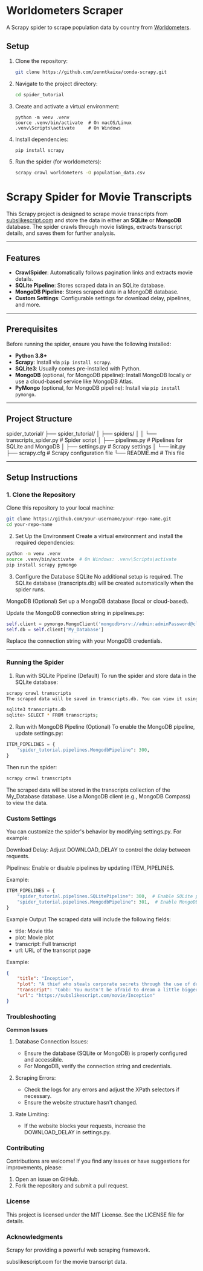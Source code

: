 # Worldometers Scraper

A Scrapy spider to scrape population data by country from [Worldometers](https://www.worldometers.info).

## Setup

1. Clone the repository:
   ```bash
   git clone https://github.com/zenntkaixa/conda-scrapy.git

2. Navigate to the project directory:
    ```bash
   cd spider_tutorial
   
3. Create and activate a virtual environment:
    ```
   python -m venv .venv
    source .venv/bin/activate  # On macOS/Linux
    .venv\Scripts\activate     # On Windows
   ```
4. Install dependencies:
    ```bash
    pip install scrapy
    ```
5. Run the spider (for worldometers):
    ```bash
   scrapy crawl worldometers -O population_data.csv
   
# Scrapy Spider for Movie Transcripts

This Scrapy project is designed to scrape movie transcripts from [subslikescript.com](https://subslikescript.com) and store the data in either an **SQLite** or **MongoDB** database. The spider crawls through movie listings, extracts transcript details, and saves them for further analysis.

---

## Features
- **CrawlSpider**: Automatically follows pagination links and extracts movie details.
- **SQLite Pipeline**: Stores scraped data in an SQLite database.
- **MongoDB Pipeline**: Stores scraped data in a MongoDB database.
- **Custom Settings**: Configurable settings for download delay, pipelines, and more.

---

## Prerequisites
Before running the spider, ensure you have the following installed:
- **Python 3.8+**
- **Scrapy**: Install via `pip install scrapy`.
- **SQLite3**: Usually comes pre-installed with Python.
- **MongoDB** (optional, for MongoDB pipeline): Install MongoDB locally or use a cloud-based service like MongoDB Atlas.
- **PyMongo** (optional, for MongoDB pipeline): Install via `pip install pymongo`.

---

## Project Structure
spider_tutorial/
├── spider_tutorial/
│ ├── spiders/
│ │ └── transcripts_spider.py # Spider script
│ ├── pipelines.py # Pipelines for SQLite and MongoDB
│ ├── settings.py # Scrapy settings
│ └── init.py
├── scrapy.cfg # Scrapy configuration file
└── README.md # This file


---

## Setup Instructions

### 1. Clone the Repository
Clone this repository to your local machine:
```bash
git clone https://github.com/your-username/your-repo-name.git
cd your-repo-name
```

2. Set Up the Environment
Create a virtual environment and install the required dependencies:

```bash
python -m venv .venv
source .venv/bin/activate  # On Windows: .venv\Scripts\activate
pip install scrapy pymongo
```

3. Configure the Database
SQLite
No additional setup is required. The SQLite database (transcripts.db) will be created automatically when the spider runs.

MongoDB (Optional)
Set up a MongoDB database (local or cloud-based).

Update the MongoDB connection string in pipelines.py:

```python
self.client = pymongo.MongoClient('mongodb+srv://admin:adminPassword@cluster0.mojz3.mongodb.net/?retryWrites=true&w=majority&appName=Cluster0')
self.db = self.client['My_Database']
```
Replace the connection string with your MongoDB credentials.

----------------------------------------------------------------
### Running the Spider
1. Run with SQLite Pipeline (Default)
To run the spider and store data in the SQLite database:

```bash
scrapy crawl transcripts
The scraped data will be saved in transcripts.db. You can view it using a SQLite browser or the command line:
```
```bash
sqlite3 transcripts.db
sqlite> SELECT * FROM transcripts;
```

2. Run with MongoDB Pipeline (Optional)
To enable the MongoDB pipeline, update settings.py:
```python
ITEM_PIPELINES = {
    "spider_tutorial.pipelines.MongodbPipeline": 300,
}
```

Then run the spider:
```bash
scrapy crawl transcripts
```

The scraped data will be stored in the transcripts collection of the My_Database database. Use a MongoDB client (e.g., MongoDB Compass) to view the data.

### Custom Settings
You can customize the spider's behavior by modifying settings.py. For example:

Download Delay: Adjust DOWNLOAD_DELAY to control the delay between requests.

Pipelines: Enable or disable pipelines by updating ITEM_PIPELINES.

Example:

```python
ITEM_PIPELINES = {
    "spider_tutorial.pipelines.SQLitePipeline": 300,  # Enable SQLite pipeline
    "spider_tutorial.pipelines.MongodbPipeline": 301,  # Enable MongoDB pipeline
}
```
Example Output
The scraped data will include the following fields:
- title: Movie title
- plot: Movie plot
- transcript: Full transcript
- url: URL of the transcript page

Example:

```json
{
    "title": "Inception",
    "plot": "A thief who steals corporate secrets through the use of dream-sharing technology...",
    "transcript": "Cobb: You mustn't be afraid to dream a little bigger, darling...",
    "url": "https://subslikescript.com/movie/Inception"
}
```
### Troubleshooting
**Common Issues**
1. Database Connection Issues:
   - Ensure the database (SQLite or MongoDB) is properly configured and accessible.
   - For MongoDB, verify the connection string and credentials.

2. Scraping Errors:
   - Check the logs for any errors and adjust the XPath selectors if necessary.
   - Ensure the website structure hasn't changed.

3. Rate Limiting:
   - If the website blocks your requests, increase the DOWNLOAD_DELAY in settings.py.

### Contributing
Contributions are welcome! If you find any issues or have suggestions for improvements, please:

1. Open an issue on GitHub.
2. Fork the repository and submit a pull request.

### License
This project is licensed under the MIT License. See the LICENSE file for details.

### Acknowledgments
Scrapy for providing a powerful web scraping framework.

subslikescript.com for the movie transcript data.